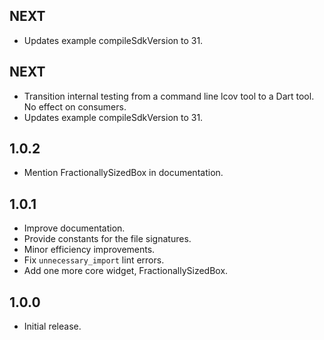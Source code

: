 ## NEXT

* Updates example compileSdkVersion to 31.

## NEXT

* Transition internal testing from a command line lcov tool to a
  Dart tool. No effect on consumers.
* Updates example compileSdkVersion to 31.

## 1.0.2

* Mention FractionallySizedBox in documentation.

## 1.0.1

* Improve documentation.
* Provide constants for the file signatures.
* Minor efficiency improvements.
* Fix `unnecessary_import` lint errors.
* Add one more core widget, FractionallySizedBox.

## 1.0.0

* Initial release.
